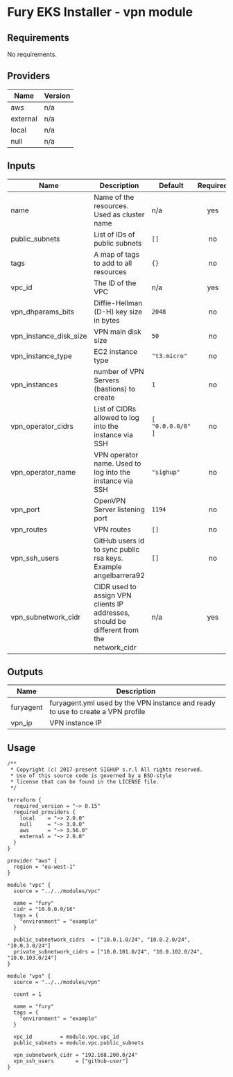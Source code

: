 <!-- BEGIN_TF_DOCS -->

# Fury EKS Installer - vpn module

<!-- <KFD-DOCS> -->

## Requirements

No requirements.

## Providers

| Name | Version |
|------|---------|
| aws | n/a |
| external | n/a |
| local | n/a |
| null | n/a |

## Inputs

| Name | Description | Default | Required |
|------|-------------|---------|:--------:|
| name | Name of the resources. Used as cluster name | n/a | yes |
| public\_subnets | List of IDs of public subnets | `[]` | no |
| tags | A map of tags to add to all resources | `{}` | no |
| vpc\_id | The ID of the VPC | n/a | yes |
| vpn\_dhparams\_bits | Diffie-Hellman (D-H) key size in bytes | `2048` | no |
| vpn\_instance\_disk\_size | VPN main disk size | `50` | no |
| vpn\_instance\_type | EC2 instance type | `"t3.micro"` | no |
| vpn\_instances | number of VPN Servers (bastions) to create | `1` | no |
| vpn\_operator\_cidrs | List of CIDRs allowed to log into the instance via SSH | ```[ "0.0.0.0/0" ]``` | no |
| vpn\_operator\_name | VPN operator name. Used to log into the instance via SSH | `"sighup"` | no |
| vpn\_port | OpenVPN Server listening port | `1194` | no |
| vpn\_routes | VPN routes | `[]` | no |
| vpn\_ssh\_users | GitHub users id to sync public rsa keys. Example angelbarrera92 | `[]` | no |
| vpn\_subnetwork\_cidr | CIDR used to assign VPN clients IP addresses, should be different from the network\_cidr | n/a | yes |

## Outputs

| Name | Description |
|------|-------------|
| furyagent | furyagent.yml used by the VPN instance and ready to use to create a VPN profile |
| vpn\_ip | VPN instance IP |

## Usage

```hcl
/**
 * Copyright (c) 2017-present SIGHUP s.r.l All rights reserved.
 * Use of this source code is governed by a BSD-style
 * license that can be found in the LICENSE file.
 */

terraform {
  required_version = "~> 0.15"
  required_providers {
    local    = "~> 2.0.0"
    null     = "~> 3.0.0"
    aws      = "~> 3.56.0"
    external = "~> 2.0.0"
  }
}

provider "aws" {
  region = "eu-west-1"
}

module "vpc" {
  source = "../../modules/vpc"

  name = "fury"
  cidr = "10.0.0.0/16"
  tags = {
    "environment" = "example"
  }

  public_subnetwork_cidrs  = ["10.0.1.0/24", "10.0.2.0/24", "10.0.3.0/24"]
  private_subnetwork_cidrs = ["10.0.101.0/24", "10.0.102.0/24", "10.0.103.0/24"]
}

module "vpn" {
  source = "../../modules/vpn"

  count = 1

  name = "fury"
  tags = {
    "environment" = "example"
  }

  vpc_id         = module.vpc.vpc_id
  public_subnets = module.vpc.public_subnets

  vpn_subnetwork_cidr = "192.168.200.0/24"
  vpn_ssh_users       = ["github-user"]
}
```

<!-- </KFD-DOCS> -->
<!-- END_TF_DOCS -->
